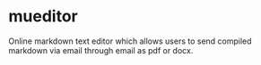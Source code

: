 # mueditor
Online markdown text editor which allows users to send compiled markdown via email through email as pdf or docx. 
